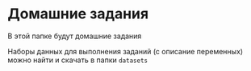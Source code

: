 # Домашние задания

В этой папке будут домашние задания

Наборы данных для выполнения заданий (с описание переменных) можно найти и скачать в папки `datasets`
